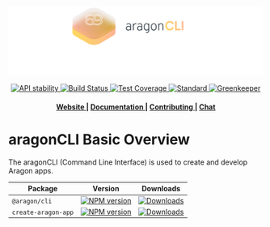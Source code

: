 ![aragonCLI logo](/docs/assets/brand/aragoncli.png)

<div align="center">
  <!-- Stability -->
  <a href="https://nodejs.org/api/documentation.html#documentation_stability_index">
    <img src="https://img.shields.io/badge/stability-experimental-orange.svg?style=flat-square"
      alt="API stability" />
  </a>
  <!-- Build Status -->
  <a href="https://travis-ci.org/aragon/aragon-cli">
    <img src="https://img.shields.io/travis/aragon/aragon-cli/master.svg?style=flat-square"
      alt="Build Status" />
  </a>
  <!-- Test Coverage -->
  <a href="https://coveralls.io/github/aragon/aragon-cli">
    <img src="https://img.shields.io/coveralls/aragon/aragon-cli.svg?style=flat-square"
      alt="Test Coverage" />
  </a>
  <!-- Standard -->
  <a href="https://standardjs.com">
    <img src="https://img.shields.io/badge/code%20style-standard-brightgreen.svg?style=flat-square"
      alt="Standard" />
  </a>
  <!-- Greenkeeper -->
  <a href="https://greenkeeper.io">
    <img src="https://badges.greenkeeper.io/aragon/aragon-cli.svg?style=flat-square"
      alt="Greenkeeper" />
  </a>
</div>

<div align="center">
  <h4>
    <a href="https://aragon.org">
      Website
    </a>
    <span> | </span>
    <a href="https://hack.aragon.org/docs/cli-intro.html">
      Documentation
    </a>
    <span> | </span>
    <a href="CONTRIBUTING.md">
      Contributing
    </a>
    <span> | </span>
    <a href="https://aragon.chat">
      Chat
    </a>
  </h4>
</div>

# aragonCLI Basic Overview

The aragonCLI (Command Line Interface) is used to create and develop Aragon apps.

| Package                 | Version   | Downloads   |
| ----------------------- | --------- | ----------- |
| `@aragon/cli` | [![NPM version](https://img.shields.io/npm/v/@aragon/cli.svg?style=flat-square)](https://npmjs.org/package/@aragon/cli) | [![Downloads](https://img.shields.io/npm/dm/@aragon/cli.svg?style=flat-square)](https://npmjs.org/package/@aragon/cli) |
| `create-aragon-app` | [![NPM version](https://img.shields.io/npm/v/create-aragon-app.svg?style=flat-square)](https://npmjs.org/package/create-aragon-app) | [![Downloads](https://img.shields.io/npm/dm/create-aragon-app.svg?style=flat-square)](https://npmjs.org/package/create-aragon-app) |
